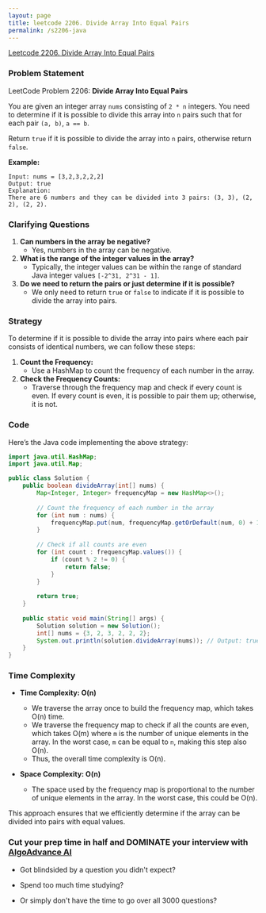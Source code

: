 ```yaml
---
layout: page
title: leetcode 2206. Divide Array Into Equal Pairs
permalink: /s2206-java
---
```

[Leetcode 2206. Divide Array Into Equal Pairs](https://algoadvance.github.io/algoadvance/l2206)
### Problem Statement

LeetCode Problem 2206: **Divide Array Into Equal Pairs**

You are given an integer array `nums` consisting of `2 * n` integers. You need to determine if it is possible to divide this array into `n` pairs such that for each pair `(a, b)`, `a == b`.

Return `true` if it is possible to divide the array into `n` pairs, otherwise return `false`.

**Example:**
```
Input: nums = [3,2,3,2,2,2]
Output: true
Explanation: 
There are 6 numbers and they can be divided into 3 pairs: (3, 3), (2, 2), (2, 2).
```


### Clarifying Questions

1. **Can numbers in the array be negative?**
    - Yes, numbers in the array can be negative.
2. **What is the range of the integer values in the array?**
    - Typically, the integer values can be within the range of standard Java integer values `[-2^31, 2^31 - 1]`.
3. **Do we need to return the pairs or just determine if it is possible?**
    - We only need to return `true` or `false` to indicate if it is possible to divide the array into pairs.

### Strategy

To determine if it is possible to divide the array into pairs where each pair consists of identical numbers, we can follow these steps:
1. **Count the Frequency:**
   - Use a HashMap to count the frequency of each number in the array.
2. **Check the Frequency Counts:**
   - Traverse through the frequency map and check if every count is even. If every count is even, it is possible to pair them up; otherwise, it is not.

### Code

Here’s the Java code implementing the above strategy:

```java
import java.util.HashMap;
import java.util.Map;

public class Solution {
    public boolean divideArray(int[] nums) {
        Map<Integer, Integer> frequencyMap = new HashMap<>();
        
        // Count the frequency of each number in the array
        for (int num : nums) {
            frequencyMap.put(num, frequencyMap.getOrDefault(num, 0) + 1);
        }
        
        // Check if all counts are even
        for (int count : frequencyMap.values()) {
            if (count % 2 != 0) {
                return false;
            }
        }
        
        return true;
    }
    
    public static void main(String[] args) {
        Solution solution = new Solution();
        int[] nums = {3, 2, 3, 2, 2, 2};
        System.out.println(solution.divideArray(nums)); // Output: true
    }
}
```

### Time Complexity

- **Time Complexity: O(n)**
  - We traverse the array once to build the frequency map, which takes O(n) time.
  - We traverse the frequency map to check if all the counts are even, which takes O(m) where `m` is the number of unique elements in the array. In the worst case, `m` can be equal to `n`, making this step also O(n).
  - Thus, the overall time complexity is O(n).
  
- **Space Complexity: O(n)**
  - The space used by the frequency map is proportional to the number of unique elements in the array. In the worst case, this could be O(n).

This approach ensures that we efficiently determine if the array can be divided into pairs with equal values.


### Cut your prep time in half and DOMINATE your interview with [AlgoAdvance AI](https://algoAdvance.com)

- Got blindsided by a question you didn't expect?

- Spend too much time studying?

- Or simply don't have the time to go over all 3000 questions?

